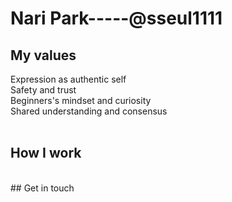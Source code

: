 
# Nari Park-----@sseul1111

## My values
Expression as authentic self <br />
Safety and trust <br />
Beginners's mindset and curiosity <br />
Shared understanding and consensus <br />
<br />
## How I work
<br />
## Get in touch




<!--

![Github Stats](https://github-readme-stats.vercel.app/api?username=sseul1111&show_icons=true&theme=material-palenight)
<br />
[![Top Langs](https://github-readme-stats.vercel.app/api/top-langs/?username=sseul1111&layout=compact&theme=material-palenight&langs_count=8)](https://github.com/anuraghazra/github-readme-stats)

![header](https://capsule-render.vercel.app/api?type=wave&color=auto&height=300&section=header&text=I'm%20Nari&fontSize=90)
<br />
<img src="https://img.shields.io/badge/TypeScript-3178C6?style=flat&logo=TypeScript&logoColor=white"/>


### Hi there 👋
**sseul1111/sseul1111** is a ✨ _special_ ✨ repository because its `README.md` (this file) appears on your GitHub profile.

Here are some ideas to get you started:

- 🔭 I’m currently working on ...
- 🌱 I’m currently learning ...
- 👯 I’m looking to collaborate on ...
- 🤔 I’m looking for help with ...
- 💬 Ask me about ...
- 📫 How to reach me: ...
- 😄 Pronouns: ...
- ⚡ Fun fact: ...
-->
